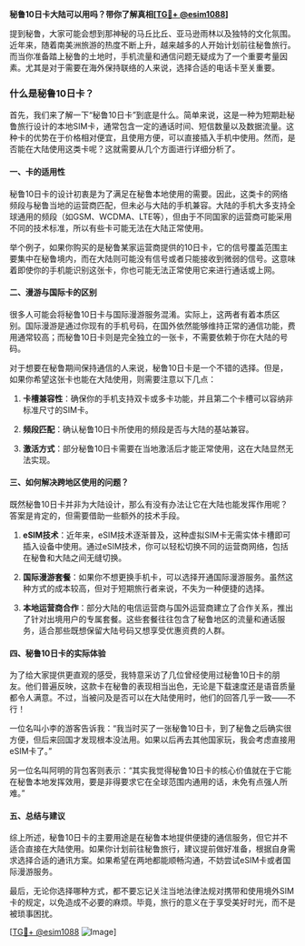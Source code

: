 **秘鲁10日卡大陆可以用吗？带你了解真相[[TG💪+ @esim1088](https://t.me/s/esim1088)]**

提到秘鲁，大家可能会想到那神秘的马丘比丘、亚马逊雨林以及独特的文化氛围。近年来，随着南美洲旅游的热度不断上升，越来越多的人开始计划前往秘鲁旅行。而当你准备踏上秘鲁的土地时，手机流量和通信问题无疑成为了一个重要考量因素。尤其是对于需要在海外保持联络的人来说，选择合适的电话卡至关重要。

### 什么是秘鲁10日卡？

首先，我们来了解一下“秘鲁10日卡”到底是什么。简单来说，这是一种为短期赴秘鲁旅行设计的本地SIM卡，通常包含一定的通话时间、短信数量以及数据流量。这种卡的优势在于价格相对便宜，且使用方便，可以直接插入手机中使用。然而，是否能在大陆使用这类卡呢？这就需要从几个方面进行详细分析了。

#### 一、卡的适用性

秘鲁10日卡的设计初衷是为了满足在秘鲁本地使用的需要。因此，这类卡的网络频段与秘鲁当地的运营商匹配，但未必与大陆的手机兼容。大陆的手机大多支持全球通用的频段（如GSM、WCDMA、LTE等），但由于不同国家的运营商可能采用不同的技术标准，所以有些卡可能无法在大陆正常使用。

举个例子，如果你购买的是秘鲁某家运营商提供的10日卡，它的信号覆盖范围主要集中在秘鲁境内，而在大陆则可能没有信号或者只能接收到微弱的信号。这意味着即使你的手机能识别这张卡，你也可能无法正常使用它来进行通话或上网。

#### 二、漫游与国际卡的区别

很多人可能会将秘鲁10日卡与国际漫游服务混淆。实际上，这两者有着本质区别。国际漫游是通过你现有的手机号码，在国外依然能够维持正常的通信功能，费用通常较高；而秘鲁10日卡则是完全独立的一张卡，不需要依赖于你在大陆的号码。

对于想要在秘鲁期间保持通信的人来说，秘鲁10日卡是一个不错的选择。但是，如果你希望这张卡也能在大陆使用，则需要注意以下几点：

1. **卡槽兼容性**：确保你的手机支持双卡或多卡功能，并且第二个卡槽可以容纳非标准尺寸的SIM卡。
   
2. **频段匹配**：确认秘鲁10日卡所使用的频段是否与大陆的基站兼容。

3. **激活方式**：部分秘鲁10日卡需要在当地激活后才能正常使用，这在大陆显然无法实现。

#### 三、如何解决跨地区使用的问题？

既然秘鲁10日卡并非为大陆设计，那么有没有办法让它在大陆也能发挥作用呢？答案是肯定的，但需要借助一些额外的技术手段。

1. **eSIM技术**：近年来，eSIM技术逐渐普及，这种虚拟SIM卡无需实体卡槽即可插入设备中使用。通过eSIM技术，你可以轻松切换不同的运营商网络，包括在秘鲁和大陆之间无缝切换。

2. **国际漫游套餐**：如果你不想更换手机卡，可以选择开通国际漫游服务。虽然这种方式的成本较高，但对于短期旅行者来说，不失为一种便捷的选择。

3. **本地运营商合作**：部分大陆的电信运营商与国外运营商建立了合作关系，推出了针对出境用户的专属套餐。这些套餐往往包含了秘鲁地区的流量和通话服务，适合那些既想保留大陆号码又想享受优惠资费的人群。

#### 四、秘鲁10日卡的实际体验

为了给大家提供更直观的感受，我特意采访了几位曾经使用过秘鲁10日卡的朋友。他们普遍反映，这款卡在秘鲁的表现相当出色，无论是下载速度还是语音质量都令人满意。不过，当被问及是否可以在大陆使用时，他们的回答几乎一致——不行！

一位名叫小李的游客告诉我：“我当时买了一张秘鲁10日卡，到了秘鲁之后确实很方便，但后来回国才发现根本没法用。如果以后再去其他国家玩，我会考虑直接用eSIM卡了。”

另一位名叫阿明的背包客则表示：“其实我觉得秘鲁10日卡的核心价值就在于它能在秘鲁本地发挥效用，要是非得要求它在全球范围内通用的话，未免有点强人所难。”

#### 五、总结与建议

综上所述，秘鲁10日卡的主要用途是在秘鲁本地提供便捷的通信服务，但它并不适合直接在大陆使用。如果你计划前往秘鲁旅行，建议提前做好准备，根据自身需求选择合适的通讯方案。如果希望在两地都能顺畅沟通，不妨尝试eSIM卡或者国际漫游服务。

最后，无论你选择哪种方式，都不要忘记关注当地法律法规对携带和使用境外SIM卡的规定，以免造成不必要的麻烦。毕竟，旅行的意义在于享受美好时光，而不是被琐事困扰。

[[TG💪+ @esim1088](https://t.me/s/esim1088) ![Image](https://i.postimg.cc/4NQfJmqS/Snipaste-2025-05-13-00-14-12.png)]